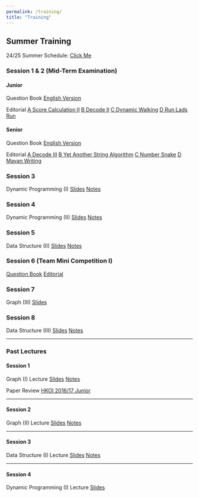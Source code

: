 ```yaml
---
permalink: /training/
title: "Training"
---
```


## Summer Training

24/25 Summer Schedule: [Click Me](/assets/files/2425training/Summer%20Schedule%20Full.pdf)

### Session 1 & 2 (Mid-Term Examination)

#### Junior

Question Book [English Version](/assets/files/2425training/midterm/Junior_QuestionBook.pdf)

Editorial [A Score Calculation II](/assets/files/2425training/midterm/A%20Score%20Calculation%20II.pdf) [B Decode II](/assets/files/2425training/midterm/B%20Decode%20II.pdf) [C Dynamic Walking](/assets/files/2425training/midterm/C%20Dynamic%20Walking.pdf) [D Run Lads Run](/assets/files/2425training/midterm/D%20Run%20Lads%20Run.pdf)

#### Senior

Question Book [English Version](/assets/files/2425training/midterm/Senior_QuestionBook.pdf)

Editorial [A Decode III](/assets/files/2425training/midterm/A%20Decode%20III.pdf) [B Yet Another String Algorithm](/assets/files/2425training/midterm/B%20Yet%20Another%20String%20Algorithm.pdf) [C Number Snake](/assets/files/2425training/midterm/C%20Number%20Snake.pdf) [D Mayan Writing](/assets/files/2425training/midterm/D%20Mayan%20Writing.pdf)

### Session 3

Dynamic Programming (I) [Slides](/assets/files/2425training/summer/dp-i.pdf) [Notes](/assets/files/2425training/summer/dp-i-notes.pdf)

### Session 4

Dynamic Programming (II) [Slides](/assets/files/2425training/summer/dp-ii.pdf) [Notes](/assets/files/2425training/summer/dp-ii-notes.pdf)

### Session 5

Data Structure (II) [Slides](/assets/files/2425training/summer/ds-ii.pdf) [Notes](/assets/files/2425training/summer/ds-ii-notes.pdf)

### Session 6 (Team Mini Competition I)

[Question Book](/assets/files/2425training/teami/QuestionBook.pdf) [Editorial](/assets/files/2425training/teami/editorial.pdf)

### Session 7

Graph (III) [Slides](/assets/files/2425training/g-iii.pdf)

### Session 8

Data Structure (III) [Slides](/assets/files/2425training/summer/ds-iii.pdf) [Notes](/assets/files/2425training/summer/ds-iii-notes.pdf)

---

### Past Lectures

#### Session 1

Graph (I) Lecture [Slides](/assets/files/2425training/g-i.pdf) [Notes](/assets/files/2425training/g-i-notes.pdf)

Paper Review [HKOI 2016/17 Junior](/assets/files/2425training/hkoi-1617-j-review.pdf)

---

#### Session 2

Graph (II) Lecture [Slides](/assets/files/2425training/g-ii.pdf) [Notes](/assets/files/2425training/g-ii-notes.pdf)

---

#### Session 3

Data Structure (I) Lecture [Slides](/assets/files/2425training/ds-i.pdf) [Notes](/assets/files/2425training/ds-i-notes.pdf)

---

#### Session 4

Dynamic Programming (I) Lecture [Slides](/assets/files/2425training/dp-i.pdf)

